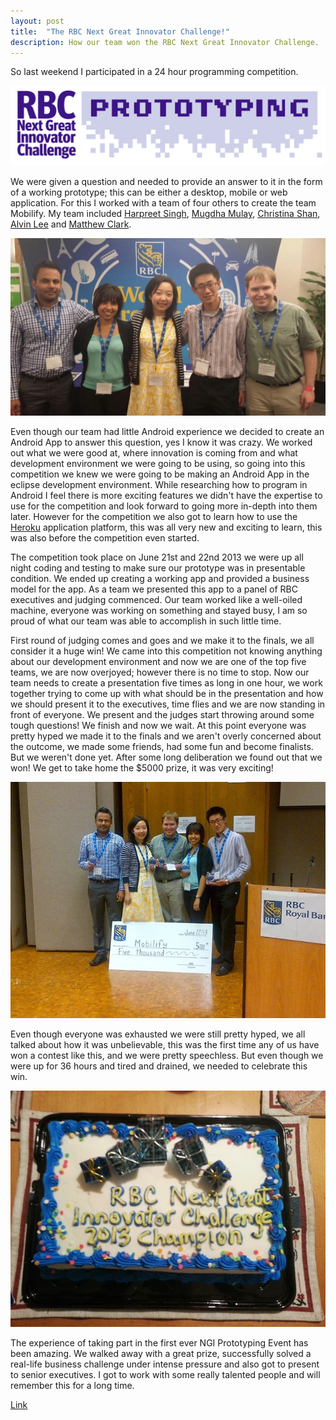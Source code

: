 ```yaml
---
layout: post
title:  "The RBC Next Great Innovator Challenge!"
description: How our team won the RBC Next Great Innovator Challenge.
---
```

So last weekend I participated in a 24 hour programming competition.

![NGI contest logo](/assets/images/posts/2013-06-25-the-rbc-next-great-innovator-challenge/ngi-prototype.png "NGI contest logo")

We were given a question and needed to provide an answer to it in the form of a working prototype; this can be either a desktop, mobile or web application.  For this I worked with a team of four others to create the team Mobilify.  My team included <a href="http://www.linkedin.com/profile/view?id=123094800">Harpreet Singh</a>, <a href="http://www.linkedin.com/profile/view?id=189247450">Mugdha Mulay</a>, <a href="http://www.linkedin.com/profile/view?id=67728580">Christina Shan</a>, <a href="http://www.linkedin.com/profile/view?id=170092305">Alvin Lee</a> and <a href="http://www.linkedin.com/profile/view?id=126804701">Matthew Clark</a>.

![World Ready](/assets/images/posts/2013-06-25-the-rbc-next-great-innovator-challenge/world_ready.jpg "World Ready")

Even though our team had little Android experience we decided to create an Android App to answer this question, yes I know it was crazy.  We worked out what we were good at, where innovation is coming from and what development environment we were going to be using, so going into this competition we knew we were going to be making an Android App in the eclipse development environment.  While researching how to program in Android I feel there is more exciting features we didn't have the expertise to use for the competition and look forward to going more in-depth into them later.  However for the competition we also got to learn how to use the <a href="https://www.heroku.com/">Heroku</a> application platform, this was all very new and exciting to learn, this was also before the competition even started.

The competition took place on June 21st and 22nd 2013 we were up all night coding and testing to make sure our prototype was in presentable condition.  We ended up creating a working app and provided a business model for the app.  As a team we presented this app to a panel of RBC executives and judging commenced.  Our team worked like a well-oiled machine, everyone was working on something and stayed busy, I am so proud of what our team was able to accomplish in such little time.

First round of judging comes and goes and we make it to the finals, we all consider it a huge win!  We came into this competition not knowing anything about our development environment and now we are one of the top five teams, we are now overjoyed; however there is no time to stop.  Now our team needs to create a presentation five times as long in one hour, we work together trying to come up with what should be in the presentation and how we should present it to the executives, time flies and we are now standing in front of everyone.  We present and the judges start throwing around some tough questions!  We finish and now we wait.  At this point everyone was pretty hyped we made it to the finals and we aren't overly concerned about the outcome, we made some friends, had some fun and become finalists.  But we weren't done yet.  After some long deliberation we found out that we won!  We get to take home the $5000 prize, it was very exciting!

![Prize](/assets/images/posts/2013-06-25-the-rbc-next-great-innovator-challenge/cheque.jpg "Prize")

Even though everyone was exhausted we were still pretty hyped, we all talked about how it was unbelievable, this was the first time any of us have won a contest like this, and we were pretty speechless.  But even though we were up for 36 hours and tired and drained, we needed to celebrate this win.

![Cake](/assets/images/posts/2013-06-25-the-rbc-next-great-innovator-challenge/cake.jpg "Cake")

The experience of taking part in the first ever NGI Prototyping Event has been amazing. We walked away with a great prize, successfully solved a real-life business challenge under intense pressure and also got to present to senior executives.  I got to work with some really talented people and will remember this for a long time.

<a href="http://www.rbc.com/innovator/home.html">Link</a>
